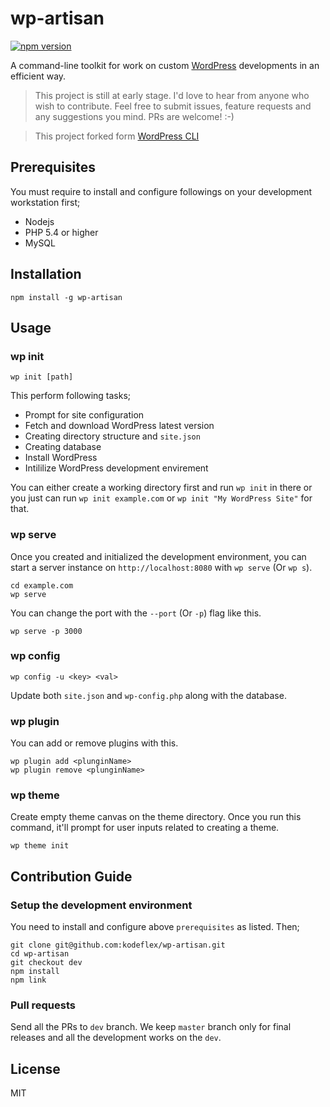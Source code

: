 # wp-artisan

[![npm version](https://badge.fury.io/js/wp-artisan.svg)](https://badge.fury.io/js/wp-artisan)

A command-line toolkit for work on custom [WordPress](http://wordpress.org/) developments in an efficient way.

> This project is still at early stage.
> I'd love to hear from anyone who wish to contribute. Feel free to submit issues, feature requests and any suggestions you mind. PRs are welcome! :-)

> This project forked form [WordPress CLI](https://github.com/thinkholic/wordpress-cli/)

## Prerequisites

You must require to install and configure followings on your development workstation first;
* Nodejs
* PHP 5.4 or higher
* MySQL

## Installation

```
npm install -g wp-artisan
```

## Usage

### wp init

```
wp init [path]
```

This perform following tasks;

* Prompt for site configuration
* Fetch and download WordPress latest version
* Creating directory structure and `site.json`
* Creating database
* Install WordPress
* Intililize WordPress development envirement

You can either create a working directory first and run `wp init` in there or you just can run `wp init example.com` or `wp init "My WordPress Site"` for that.

### wp serve

Once you created and initialized the development environment, you can start a server instance on `http://localhost:8080` with `wp serve` (Or `wp s`).

```
cd example.com
wp serve
```

You can change the port with the `--port` (Or `-p`) flag like this.

```
wp serve -p 3000
```

### wp config

```
wp config -u <key> <val>
```

Update both `site.json` and `wp-config.php` along with the database.

### wp plugin

You can add or remove plugins with this.

```
wp plugin add <plunginName>
wp plugin remove <plunginName>
```

### wp theme

Create empty theme canvas on the theme directory. Once you run this command, it'll prompt for user inputs related to creating a theme.

```
wp theme init
```

## Contribution Guide

### Setup the development environment

You need to install and configure above `prerequisites` as listed.
Then;

```
git clone git@github.com:kodeflex/wp-artisan.git
cd wp-artisan
git checkout dev
npm install
npm link
```

### Pull requests

Send all the PRs to `dev` branch. We keep `master` branch only for final releases and all the development works on the `dev`.

## License

MIT
